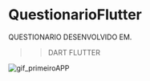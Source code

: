 # QuestionarioFlutter
QUESTIONARIO DESENVOLVIDO EM.

>> DART
>> FLUTTER
 
 
![gif_primeiroAPP](https://user-images.githubusercontent.com/107477302/215814817-2671c006-5701-4068-8d80-7b20101e4f8f.gif)
